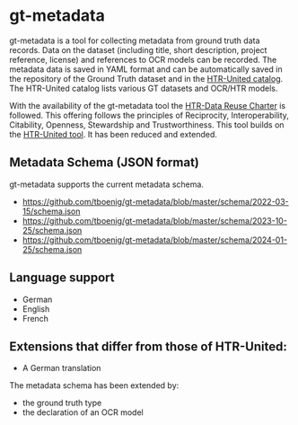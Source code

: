 # gt-metadata
gt-metadata is a tool for collecting metadata from ground truth data records. Data on the dataset (including title, short description, project reference, license) 
and references to OCR models can be recorded. The metadata data is saved in YAML format and can be automatically saved in the repository of the Ground Truth dataset 
and in the [HTR-United catalog](https://htr-united.github.io/catalog.html). The HTR-United catalog lists various GT datasets and OCR/HTR models.

With the availability of the gt-metadata tool the [HTR-Data Reuse Charter](https://htr-united.github.io/data-reuse-charter.html) is followed.
This offering follows the principles of Reciprocity, Interoperability, Citability, Openness, Stewardship and Trustworthiness. 
This tool builds on the [HTR-United tool](https://github.com/HTR-United/htr-united.github.io). It has been reduced and extended.


## Metadata Schema (JSON format)
gt-metadata supports the current metadata schema.

- https://github.com/tboenig/gt-metadata/blob/master/schema/2022-03-15/schema.json
- https://github.com/tboenig/gt-metadata/blob/master/schema/2023-10-25/schema.json
- https://github.com/tboenig/gt-metadata/blob/master/schema/2024-01-25/schema.json

## Language support
- German
- English
- French

## Extensions that differ from those of HTR-United:
- A German translation 

The metadata schema has been extended by:
- the ground truth type
- the declaration of an OCR model

